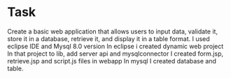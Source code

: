 # Task
Create a basic web application that allows users to input data, validate it, store it in a database, retrieve it, and display it in a table format.
I used eclipse IDE and Mysql 8.0 version
In eclipse i created dynamic web project
In that project to lib, add server api and mysqlconnector
I created form.jsp, retrieve.jsp and script.js files in webapp
In mysql I created database and table.
